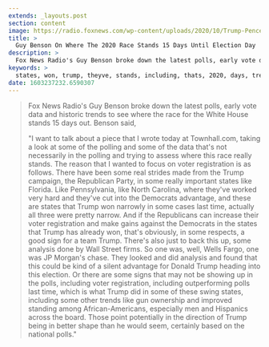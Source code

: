 ```yaml
--- 
extends: _layouts.post 
section: content 
image: https://radio.foxnews.com/wp-content/uploads/2020/10/Trump-Pence-Yard-Sign.jpg 
title: > 
  Guy Benson On Where The 2020 Race Stands 15 Days Until Election Day 
description: > 
  Fox News Radio's Guy Benson broke down the latest polls, early vote data and historic trends to see where the race for the White House stands 15 days out.The reason that I wanted to focus on voter registration is as follows.There have been some real strides made from the Trump campaign, the Republican Party, in some really important states like Florida.They looked and did analysis and found that this could be kind of a silent advantage for Donald Trump heading into this election.Those point potentially in the direction of Trump being in better shape than he would seem, certainly based on the national polls." 
keywords: > 
  states, won, trump, theyve, stands, including, thats, 2020, days, trends, benson, registration, 15, voter, guy, election, day, race, polls 
date: 1603237232.6590307 
--- 
```

<blockquote><p>Fox News Radio's Guy Benson broke down the latest polls, early vote data and historic trends to see where the race for the White House stands 15 days out. Benson said, </p><p>"I want to talk about a piece that I wrote today at Townhall.com, taking a look at some of the polling and some of the data that's not necessarily in the polling and trying to assess where this race really stands. The reason that I wanted to focus on voter registration is as follows. There have been some real strides made from the Trump campaign, the Republican Party, in some really important states like Florida. Like Pennsylvania, like North Carolina, where they've worked very hard and they've cut into the Democrats advantage, and these are states that Trump won narrowly in some cases last time, actually all three were pretty narrow. And if the Republicans can increase their voter registration and make gains against the Democrats in the states that Trump has already won, that's obviously, in some respects, a good sign for a team Trump. There's also just to back this up, some analysis done by Wall Street firms. So one was, well, Wells Fargo, one was JP Morgan's chase. They looked and did analysis and found that this could be kind of a silent advantage for Donald Trump heading into this election. Or there are some signs that may not be showing up in the polls, including voter registration, including outperforming polls last time, which is what Trump did in some of these swing states, including some other trends like gun ownership and improved standing among African-Americans, especially men and Hispanics across the board. Those point potentially in the direction of Trump being in better shape than he would seem, certainly based on the national polls."</p></blockquote>